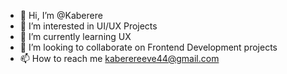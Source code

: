- 👋 Hi, I’m @Kaberere
- 👀 I’m interested in UI/UX Projects
- 🌱 I’m currently learning UX
- 💞️ I’m looking to collaborate on Frontend Development projects
- 📫 How to reach me kaberereeve44@gmail.com

<!---
Kaberere/Kaberere is a ✨ special ✨ repository because its `README.md` (this file) appears on your GitHub profile.
You can click the Preview link to take a look at your changes.
--->
